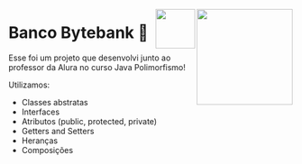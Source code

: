 <a href="https://www.linkedin.com/in/matheus-banqueiro-lima-b594031a2/"><img height="170px"  align="right" align="top" src="https://user-images.githubusercontent.com/101984947/168340087-a7f1baee-20b0-490a-bc01-ca73496aed10.png"></a>

<a href="https://cursos.alura.com.br/certificate/11e7af3d-3bdf-443e-9d59-dbe89fe981ac"><img height="70px"  align="right" align="top" src="https://cursos.alura.com.br/assets/images/logos/logo-alura.svg"></a>


# Banco Bytebank 🏦

Esse foi um projeto que desenvolvi junto ao professor da Alura no curso Java Polimorfismo!

Utilizamos:
+ Classes abstratas 
+ Interfaces
+ Atributos (public, protected, private)
+ Getters and Setters
+ Heranças
+ Composições

